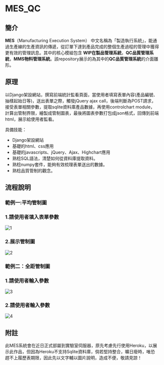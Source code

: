# MES_QC

## 簡介

**MES**（Manufacturing Execution System） 中文名稱為「製造執行系統」，能通過生產線的生產資訊的傳遞，從訂單下達到產品完成的整個生產過程的管理中獲得更有效的管理訊息。其中的核心模組包含 **WIP在製品管理系統**，**QC品質管理系統**，**MMS物料管理系統**。該repository展示的為其中的**QC品質管理系統**的介面雛形。

## 原理

以Django架設網站，撰寫前端統計監看頁面，當使用者填寫表單內容(產品編號、抽樣起始日等)，送出表單之際，觸發jQuery ajax call，後端判斷為POST請求，接受表單相關參數，提取sqlite資料庫產品數據，再使用controlchart module，計算出管制界限，繪製成管制圖表，最後將圖表參數打包成json格式，回傳到前端html，展示給使用者監看。

具備技能：<br>

+ Django架設網站
+ 基礎的html、css應用
+ 基礎的javascripts、jQuery、Ajax、Highchart應用
+ 熟稔SQL語法，清楚如何從資料庫提取資料。
+ 熟稔numpy套件，能夠有效梳理表單送出的數據。
+ 熟稔品質管制的觀念。

## 流程說明

### 範例一:平均管制圖

### 1.請使用者填入表單參數

![1](<https://github.com/vbjc5275/MES_QC/raw/master/image/1.jpg>)

###  2.展示管制圖

![2](<https://github.com/vbjc5275/MES_QC/raw/master/image/2.jpg>)

### 範例二：全距管制圖

### 1.請使用者輸入參數

![3](<https://github.com/vbjc5275/MES_QC/raw/master/image/3.jpg>)

### 2.請使用者輸入參數

![4](<https://github.com/vbjc5275/MES_QC/raw/master/image/4.jpg>)

## 附註

此MES系統會在近日正式部屬到實驗室伺服器，原先考慮先行使用Heroku，以展示此作品，但因為Heroku不支持Sqlite資料庫，倘若堅持整合，曠日廢時，唯恐趕不上履歷表期限，因此先以文字輔以圖片說明，造成不便，敬請見諒！


